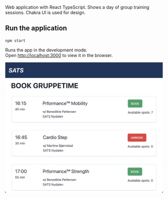 Web application with React TypeScript. Shows a day of group training sessions. Chakra UI is used for design.

## Run the application

`npm start`

Runs the app in the development mode.\
Open [http://localhost:3000](http://localhost:3000) to view it in the browser.

![screenshot](gruppetimer/Images/app_screenshot.png)
